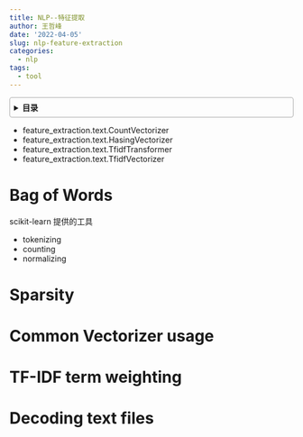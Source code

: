 ```yaml
---
title: NLP--特征提取
author: 王哲峰
date: '2022-04-05'
slug: nlp-feature-extraction
categories:
  - nlp
tags:
  - tool
---
```


<style>
details {
    border: 1px solid #aaa;
    border-radius: 4px;
    padding: .5em .5em 0;
}
summary {
    font-weight: bold;
    margin: -.5em -.5em 0;
    padding: .5em;
}
details[open] {
    padding: .5em;
}
details[open] summary {
    border-bottom: 1px solid #aaa;
    margin-bottom: .5em;
}
</style>

<details><summary>目录</summary><p>

- [Bag of Words](#bag-of-words)
- [Sparsity](#sparsity)
- [Common Vectorizer usage](#common-vectorizer-usage)
- [TF-IDF term weighting](#tf-idf-term-weighting)
- [Decoding text files](#decoding-text-files)
</p></details><p></p>

- feature_extraction.text.CountVectorizer
- feature_extraction.text.HasingVectorizer
- feature_extraction.text.TfidfTransformer
- feature_extraction.text.TfidfVectorizer

# Bag of Words

scikit-learn 提供的工具

- tokenizing
- counting
- normalizing

# Sparsity

# Common Vectorizer usage

# TF-IDF term weighting


# Decoding text files


